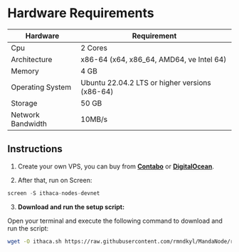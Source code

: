 # Hardware Requirements
| Hardware | Requirement |
| ------------- | ---------------- |
Cpu | 2 Cores
Architecture | x86-64 (x64, x86_64, AMD64, ve Intel 64)
Memory | 4 GB
Operating System | Ubuntu 22.04.2 LTS or higher versions (x86-64)
Storage | 50 GB
Network Bandwidth | 10MB/s 

## Instructions

1. Create your own VPS, you can buy from **[Contabo](https://contabo.com/)** or **[DigitalOcean](https://m.do.co/c/5423032133fa)**.

2. After that, run on Screen:
```python
screen -S ithaca-nodes-devnet
```
3. **Download and run the setup script:**

Open your terminal and execute the following command to download and run the script:

   ```sh
   wget -O ithaca.sh https://raw.githubusercontent.com/rmndkyl/MandaNode/refs/heads/main/Ithaca-Devnet-Nodes/ithaca.sh && chmod +x ithaca.sh && sed -i 's/\r$//' ithaca.sh && ./ithaca.sh
   ```
